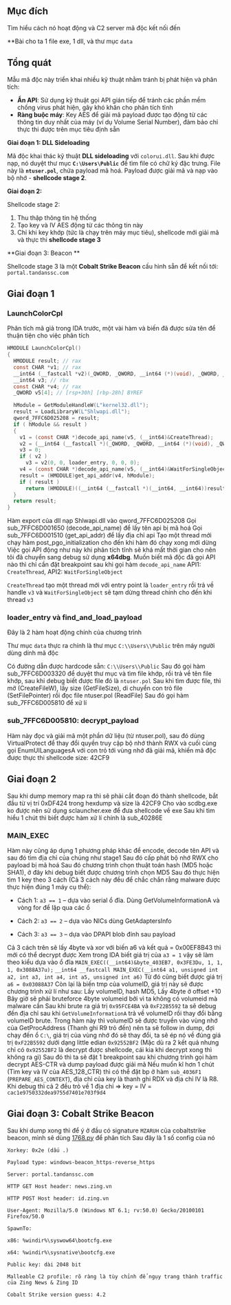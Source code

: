 ## Mục đích

Tìm hiểu cách nó hoạt động và C2 server mã độc kết nối đến

**Bài cho ta 1 file exe, 1 dll, và thư mục `data`

## Tổng quát

Mẫu mã độc này triển khai nhiều kỹ thuật nhằm tránh bị phát hiện và phân tích:  

- **Ẩn API**: Sử dụng kỹ thuật gọi API gián tiếp để tránh các phần mềm chống virus phát hiện, gây khó khăn cho phân tích tĩnh
- **Ràng buộc máy**: Key AES để giải mã payload được tạo động từ các thông tin duy nhất của máy (ví dụ Volume Serial Number), đảm bảo chỉ thực thi được trên mục tiêu định sẵn

**Giai đoạn 1: DLL Sideloading**

Mã độc khai thác kỹ thuật **DLL sideloading** với `colorui.dll`. Sau khi được nạp, nó duyệt thư mục **`C:\Users\Public`** để tìm file có chữ ký đặc trưng. File này là **`ntuser.pol`**, chứa payload mã hoá. Payload được giải mã và nạp vào bộ nhớ - **shellcode stage 2**.

**Giai đoạn 2:**

Shellcode stage 2:

1. Thu thập thông tin hệ thống
2. Tạo key và IV AES động từ các thông tin này
3. Chỉ khi key khớp (tức là chạy trên máy mục tiêu), shellcode mới giải mã và thực thi **shellcode stage 3**

**Giai đoạn 3: Beacon **

Shellcode stage 3 là một **Cobalt Strike Beacon** cấu hình sẵn để kết nối tới:  `portal.tandanssc.com`

## Giai đoạn 1

### LaunchColorCpl

Phân tích mã giả trong IDA trước, một vài hàm và biến đã được sửa tên để thuận tiện cho việc phân tích

```c
HMODULE LaunchColorCpl()
{
  HMODULE result; // rax
  const CHAR *v1; // rax
  __int64 (__fastcall *v2)(_QWORD, _QWORD, __int64 (*)(void), _QWORD, _DWORD, _QWORD); // rax
  __int64 v3; // rbx
  const CHAR *v4; // rax
  _QWORD v5[4]; // [rsp+30h] [rbp-28h] BYREF

  hModule = GetModuleHandleW(L"kernel32.dll");
  result = LoadLibraryW(L"Shlwapi.dll");
  qword_7FFC6D025208 = result;
  if ( hModule && result )
  {
    v1 = (const CHAR *)decode_api_name(v5, (__int64)&CreateThread);
    v2 = (__int64 (__fastcall *)(_QWORD, _QWORD, __int64 (*)(void), _QWORD, _DWORD, _QWORD))get_api_addr(v1, hModule);
    v3 = 0;
    if ( v2 )
      v3 = v2(0, 0, loader_entry, 0, 0, 0);
    v4 = (const CHAR *)decode_api_name(v5, (__int64)&WaitForSingleObject);
    result = (HMODULE)get_api_addr(v4, hModule);
    if ( result )
      return (HMODULE)((__int64 (__fastcall *)(__int64, __int64))result)(v3, 0xFFFFFFFFLL);
  }
  return result;
}
```

Hàm export của dll nạp Shlwapi.dll vào qword_7FFC6D025208
Gọi sub_7FFC6D001650 (decode_api_name) để lấy tên api bị mã hoá
Gọi sub_7FFC6D001510 (get_api_addr) để lấy địa chỉ api
Tạo một thread mới chạy hàm post_pgo_initialization cho đến khi hàm đó chạy xong mới dừng
Việc gọi API động như này khi phân tích tĩnh sẽ khá mất thời gian cho nên tôi đã chuyển sang debug sử dụng **x64dbg**. Muốn biết mã độc đã gọi API nào thì chỉ cần đặt breakpoint sau khi gọi hàm `decode_api_name`
API1: `CreateThread`, API2: `WaitForSingleObject`

`CreateThread` tạo một thread mới với entry point là `loader_entry` rồi trả về handle `v3` và `WaitForSingleObject` sẽ tạm dừng thread chính cho đến khi thread `v3`

### loader_entry và find_and_load_payload

Đây là 2 hàm hoạt động chính của chương trình

Thư mục `data` thực ra chính là thư mục `C:\\Users\\Public` trên máy người dùng dính mã độc

Có đường dẫn được hardcode sẵn: `C:\\Users\\Public`
Sau đó gọi hàm sub_7FFC6D003320 để duyệt thư mục và tìm file khớp, rồi trả về tên file khớp, sau khi debug biết được file đó là `ntuser.pol`
Sau khi tìm được file, thì mở (CreateFileW), lấy size (GetFileSize), di chuyển con trỏ file (SetFilePointer) rồi đọc file ntuser.pol (ReadFile)
Sau đó gọi hàm sub_7FFC6D005810 để xử lí

### sub_7FFC6D005810: decrypt_payload
Hàm này đọc và giải mã một phần dữ liệu (từ ntuser.pol), sau đó dùng VirtualProtect để thay đổi quyền truy cập bộ nhớ thành RWX và cuối cùng gọi EnumUILanguagesA với con trỏ tới vùng nhớ đã giải mã, khiến mã độc được thực thi
shellcode size: 42CF9

## Giai đoạn 2

Sau khi dump memory map ra thì sẽ phải cắt đoạn đó thành shellcode, bắt đầu từ vị trí 0xDF424 trong hexdump và size là 42CF9
Cho vào scdbg.exe ko được nên sử dụng sclauncher.exe để đưa shellcode về exe
Sau khi tìm hiểu 1 chút thì biết được hàm xử lí chính là sub_40286E

### MAIN_EXEC
Hàm này cũng áp dụng 1 phương pháp khác để encode, decode tên API và sau đó tìm địa chỉ của chúng như stage1 
Sau đó cấp phát bộ nhớ RWX cho payload bị mã hoá
Sau đó chương trình chọn thuật toán hash (MD5 hoặc SHA1), ở đây khi debug biết được chương trình chọn MD5
Sau đó thực hiện tìm 1 key theo 3 cách (Cả 3 cách này đều để chắc chắn rằng malware được thực hiện đúng 1 máy cụ thể):

- Cách 1: `a3 == 1` – dựa vào serial ổ đĩa. Dùng GetVolumeInformationA và vòng for để lặp qua các ổ

- Cách 2: `a3 == 2` – dựa vào NICs dùng GetAdaptersInfo

- Cách 3: `a3 == 3` – dựa vào DPAPI blob đính sau payload 

Cả 3 cách trên sẽ lấy 4byte và xor với biến a6 và kết quả = 0x00EF8B43 thì mới có thể decrypt được
Xem trong IDA biết giá trị của `a3 = 1` vậy sẽ làm theo kiểu dựa vào ổ đĩa
`MAIN_EXEC((__int64)&byte_403EB7, 0x3FE3Du, 1, 1, 1, 0x3088A37u);`
`__int64 __fastcall MAIN_EXEC(__int64 a1, unsigned int a2, int a3, int a4, int a5, unsigned int a6)`
Từ đó cũng biết được giá trị `a6 = 0x03088A37`
Còn lại là biến tmp của volumeID, giá trị này sẽ được chương trình xử lí như sau: Lấy volumeID, hash MD5, Lấy 4byte ở offset +10
Bây giờ sẽ phải bruteforce 4byte volumeid bởi vì ta không có volumeid mà malware cần
Sau khi brute ra giá trị `0x95FCE4BA` và `0xF22B5592` ta sẽ debug đến địa chỉ sau khi `GetVolumeInformationA` trả về volumeID rồi thay đổi bằng volumeID brute. Trong hàm này thì volumeID sẽ được truyền vào vùng nhớ của GetProcAddress (Thanh ghi R9 trỏ đến) nên ta sẽ follow in dump, đợi chạy đến ổ `C:\`, giá trị của vùng nhớ đó sẽ thay đổi, ta sẽ ép nó về đúng giá trị `0xF22B5592` dưới dạng little edian `0x92552BF2` (Mặc dù ra 2 kết quả nhưng chỉ có `0x92552BF2` là decrypt được shellcode, cái kia khi decrypt xong thì không ra gì)
Sau đó thì ta sẽ đặt 1 breakpoint sau khi chương trình gọi hàm decrypt AES-CTR và dump payload được giải mã
Nếu muốn kĩ hơn 1 chút (Tìm key và IV của AES_128_CTR) thì có thể đặt bp ở hàm `sub_4036F1` (`PREPARE_AES_CONTEXT`), địa chỉ của key là thanh ghi RDX và địa chỉ IV là R8. Khi debug thì cả 2 đều trỏ về 1 địa chỉ => key = IV = `cac1e9750332dea9755d7401e703f9d4`

## Giai đoạn 3: Cobalt Strike Beacon

Sau khi dump xong thì để ý ở đầu có signature `MZARUH` của cobaltstrike beacon, mình sẽ dùng [1768.py](https://raw.githubusercontent.com/DidierStevens/DidierStevensSuite/refs/heads/master/1768.py) để phân tích
Sau đây là 1 số config của nó

```
Xorkey: 0x2e (dấu .)

Payload type: windows-beacon_https-reverse_https

Server: portal.tandanssc.com

HTTP GET Host header: news.zing.vn

HTTP POST Host header: id.zing.vn

User-Agent: Mozilla/5.0 (Windows NT 6.1; rv:50.0) Gecko/20100101 Firefox/50.0

SpawnTo:

x86: %windir%\syswow64\bootcfg.exe

x64: %windir%\sysnative\bootcfg.exe

Public key: dài 2048 bit

Malleable C2 profile: rõ ràng là tùy chỉnh để ngụy trang thành traffic của Zing News & Zing ID

Cobalt Strike version guess: 4.2
```

